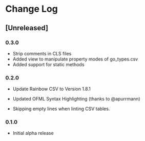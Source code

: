 # Change Log

## [Unreleased]

### 0.3.0

* Strip comments in CLS files
* Added view to manipulate property modes of go_types.csv
* Added support for static methods

### 0.2.0

* Update Rainbow CSV to Version 1.8.1

* Updated OFML Syntax Highlighting (thanks to @apurrmann)

* Skipping empty lines when linting CSV tables.

### 0.1.0

* Initial alpha release
